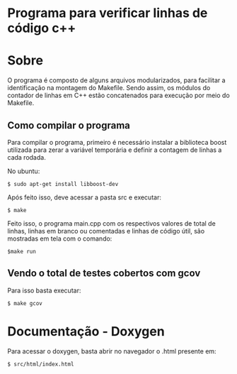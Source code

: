 # Programa para verificar linhas de código c++

# Sobre
O programa é composto de alguns arquivos modularizados, para facilitar a identificação na montagem do Makefile. Sendo assim, os módulos do contador de linhas em C++ estão concatenados para execução por meio do Makefile.

## Como compilar o programa

Para compilar o programa, primeiro é necessário instalar a biblioteca boost utilizada para zerar a variável temporária e definir a contagem de linhas a cada rodada.

No ubuntu:

```
$ sudo apt-get install libboost-dev
```

Após feito isso, deve acessar a pasta src e executar:

```
$ make
```

Feito isso, o programa main.cpp com os respectivos valores de total de linhas, linhas em branco ou comentadas e linhas de código útil, são mostradas em tela com o comando:

```
$make run
```

## Vendo o total de testes cobertos com gcov

Para isso basta executar:

```
$ make gcov
```

# Documentação - Doxygen

Para acessar o doxygen, basta abrir no navegador o .html presente em:


```
$ src/html/index.html
```
